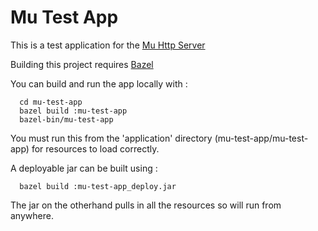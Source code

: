 Mu Test App
===========

This is a test application for the [Mu Http Server](https://github.com/mattjs/mu)

Building this project requires [Bazel](http://bazel.io/)

You can build and run the app locally with :

```
  cd mu-test-app
  bazel build :mu-test-app
  bazel-bin/mu-test-app
```

You must run this from the 'application' directory (mu-test-app/mu-test-app) for resources 
to load correctly.

A deployable jar can be built using :

```
  bazel build :mu-test-app_deploy.jar
```

The jar on the otherhand pulls in all the resources so will run from anywhere.
